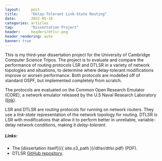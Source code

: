 ```yaml
---
layout:     post
title:      "Delay-Tolerant Link-State Routing"
date:       2022-05-16
categories: articles
tag:        "Dissertation Project"
header:     headers/dtlsr.png
header_rendering: auto
banner: true
---
```


This is my third-year dissertation project for the University of Cambridge Computer Science Tripos. The project is to evaluate and compare the performance of routing protocols LSR and DTLSR in a variety of network topologies and situations, to determine where delay-tolerant modifications improve or worsen performance. Both protocols are modelled off of standard OSPF, but implemented completely from scratch.

The protocols are evaluated on the Common Open Research Emulator (CORE), a network emulator released by the U.S Naval Research Laboratory ([link](https://www.nrl.navy.mil/Our-Work/Areas-of-Research/Information-Technology/NCS/CORE/)).

LSR and DTLSR are *routing* protocols for running on network routers. They use a *link-state* representation of the network topology for routing. DTLSR is LSR with modifications that allow it to perform better in unreliable, variable-delay network conditions, making it *delay-tolerant*.

##### Links:

- The [dissertation itself]({{ site.s3_path }}/dtlsr/dtlsr.pdf) (PDF).
- DTLSR [GitHub repository](https://github.com/benmandrew/DTLSR).
